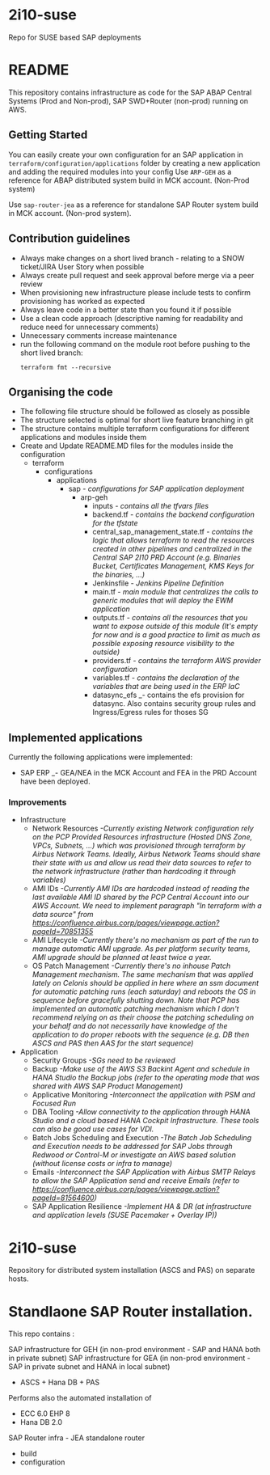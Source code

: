 # 2i10-suse
Repo for SUSE based SAP deployments

# README
This repository contains infrastructure as code for the SAP ABAP Central Systems (Prod and Non-prod), SAP SWD+Router (non-prod) running on AWS.
## Getting Started
  You can easily create your own configuration for an SAP application in `terraform/configuration/applications` folder by creating a new application and adding the required modules into your config
  Use `ARP-GEH` as a reference for ABAP distributed system build in MCK account. (Non-Prod system)
  
  Use `sap-router-jea` as a reference for standalone SAP Router system build in MCK account. (Non-prod system).
  
## Contribution guidelines
* Always make changes on a short lived branch - relating to a SNOW ticket/JIRA User Story when possible
* Always create pull request and seek approval before merge via a peer review
* When provisioning new infrastructure please include tests to confirm provisioning has worked as expected
* Always leave code in a better state than you found it if possible
* Use a clean code approach (descriptive naming for readability and reduce need for unnecessary comments)
* Unnecessary comments increase maintenance
* run the following command on the module root before pushing to the short lived branch:
  ```
  terraform fmt --recursive
  ```
## Organising the code
* The following file structure should be followed as closely as possible
* The structure selected is optimal for short live feature branching in git
* The structure contains multiple terraform configurations for different applications and modules inside them
* Create and Update README.MD files for the modules inside the configuration
  * terraform
    * configurations
      * applications
        * sap _- configurations for SAP application deployment_
          * arp-geh
            * inputs _- contains all the tfvars files_
            * backend.tf _- contains the backend configuration for the tfstate_
            * central_sap_management_state.tf _- contains the logic that allows terraform to read the resources created in other pipelines and centralized in the Central SAP 2I10 PRD Account (e.g. Binaries Bucket, Certificates Management, KMS Keys for the binaries, ...)_
            * Jenkinsfile _- Jenkins Pipeline Definition_
            * main.tf _- main module that centralizes the calls to generic modules that will deploy the EWM application_
            * outputs.tf _- contains all the resources that you want to expose outside of this module (It's empty for now and is a good practice to limit as much as possible exposing resource visibility to the outside)_
            * providers.tf _- contains the terraform AWS provider configuration_
            * variables.tf _- contains the declaration of the variables that are being used in the ERP IaC_
            * datasync_efs _- contains the efs provision for datasync. Also contains security group rules and Ingress/Egress rules for thoses SG
## Implemented applications
Currently the following applications were implemented: 
  * SAP ERP _- GEA/NEA in the MCK Account and FEA in the PRD Account have been deployed.
### Improvements
* Infrastructure
  * Network Resources _-Currently existing Network configuration rely on the PCP Provided Resources infrastructure (Hosted DNS Zone, VPCs, Subnets, ...) which was provisioned through terraform by Airbus Network Teams. Ideally, Airbus Network Teams should share their state with us and allow us read their data sources to refer to the network infrastructure (rather than hardcoding it through variables)_ 
  * AMI IDs _-Currently AMI IDs are hardcoded instead of reading the last available AMI ID shared by the PCP Central Account into our AWS Account. We need to implement paragraph "In terraform with a data source" from https://confluence.airbus.corp/pages/viewpage.action?pageId=70851355_ 
  * AMI Lifecycle _-Currently there's no mechanism as part of the run to manage automatic AMI upgrade. As per platform security teams, AMI upgrade should be planned at least twice a year._
  * OS Patch Management _-Currently there's no inhouse Patch Management mechanism. The same mechanism that was applied lately on Celonis should be applied in here where an ssm document for automatic patching runs (each saturday) and reboots the OS in sequence before gracefully shutting down. Note that PCP has implemented an automatic patching mechanism which I don't recommend relying on as their choose the patching scheduling on your behalf and do not necessarily have knowledge of the application to do proper reboots with the sequence (e.g. DB then ASCS and PAS then AAS for the start sequence)_
* Application
  * Security Groups _-SGs need to be reviewed_
  * Backup _-Make use of the AWS S3 Backint Agent and schedule in HANA Studio the Backup jobs (refer to the operating mode that was shared with AWS SAP Product Management)_
  * Applicative Monitoring _-Interconnect the application with PSM and Focused Run_
  * DBA Tooling _-Allow connectivity to the application through HANA Studio and a cloud based HANA Cockpit Infrastructure. These tools can also be good use cases for VDI._
  * Batch Jobs Scheduling and Execution _-The Batch Job Scheduling and Execution needs to be addressed for SAP Jobs through Redwood or Control-M or investigate an AWS based solution (without license costs or infra to manage)_
  * Emails _-Interconnect the SAP Application with Airbus SMTP Relays to allow the SAP Application send and receive Emails (refer to https://confluence.airbus.corp/pages/viewpage.action?pageId=81564600)_
  * SAP Application Resilience _-Implement HA & DR (at infrastructure and application levels (SUSE Pacemaker + Overlay IP))_
# 2i10-suse
Repository for distributed system installation (ASCS and PAS) on separate hosts.

Standlaone SAP Router installation.
=======
This repo contains :

SAP infrastructure for GEH (in non-prod environment - SAP and HANA both in private subnet)
SAP infrastructure for GEA (in non-prod environment - SAP in private subnet and HANA in local subnet)

* ASCS + Hana DB + PAS

Performs also the automated installation of 
* ECC 6.0 EHP 8
* Hana DB 2.0

SAP Router infra - JEA standalone router
* build
* configuration



